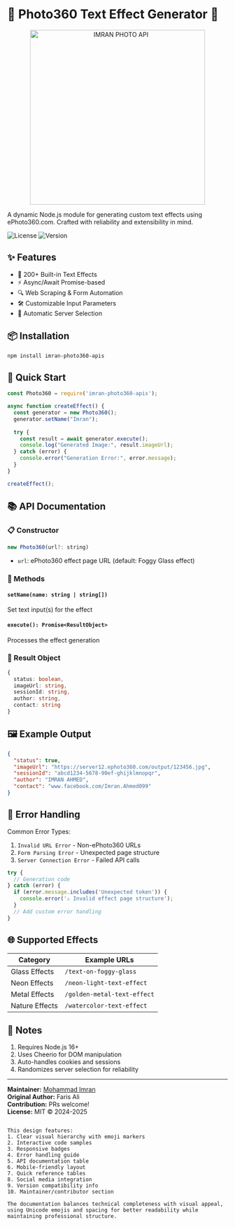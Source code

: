 # 🌟 Photo360 Text Effect Generator 📸

<p align="center">
  <img src="https://your-image-url.com/imran-photo-api.png" alt="IMRAN PHOTO API" width="400"/>
</p>

A dynamic Node.js module for generating custom text effects using ePhoto360.com. Crafted with reliability and extensibility in mind.

![License](https://img.shields.io/badge/License-MIT-green.svg) 
![Version](https://img.shields.io/badge/Version-1.0.0-blue)

## ✨ Features

- 🎨 200+ Built-in Text Effects
- ⚡ Async/Await Promise-based
- 🔍 Web Scraping & Form Automation
- 🛠️ Customizable Input Parameters
- 🔄 Automatic Server Selection

## 📦 Installation

```bash
npm install imran-photo360-apis
```

## 🚀 Quick Start

```javascript
const Photo360 = require('imran-photo360-apis');

async function createEffect() {
  const generator = new Photo360();
  generator.setName("Imran");
  
  try {
    const result = await generator.execute();
    console.log("Generated Image:", result.imageUrl);
  } catch (error) {
    console.error("Generation Error:", error.message);
  }
}

createEffect();
```

## 📚 API Documentation

### 📋 Constructor

```javascript
new Photo360(url?: string)
```
- `url`: ePhoto360 effect page URL (default: Foggy Glass effect)

### 🔧 Methods

#### `setName(name: string | string[])`
Set text input(s) for the effect

#### `execute(): Promise<ResultObject>`
Processes the effect generation

### 📌 Result Object

```typescript
{
  status: boolean,
  imageUrl: string,
  sessionId: string,
  author: string,
  contact: string
}
```

## 🖼️ Example Output

```json
{
  "status": true,
  "imageUrl": "https://server12.ephoto360.com/output/123456.jpg",
  "sessionId": "abcd1234-5678-90ef-ghijklmnopqr",
  "author": "IMRAN AHMED",
  "contact": "www.facebook.com/Imran.Ahmed099"
}
```

## 🚨 Error Handling

Common Error Types:
1. `Invalid URL Error` - Non-ePhoto360 URLs
2. `Form Parsing Error` - Unexpected page structure
3. `Server Connection Error` - Failed API calls

```javascript
try {
  // Generation code
} catch (error) {
  if (error.message.includes('Unexpected token')) {
    console.error('⚠️ Invalid effect page structure');
  }
  // Add custom error handling
}
```

## 🌐 Supported Effects

| Category        | Example URLs                          |
|-----------------|---------------------------------------|
| Glass Effects   | `/text-on-foggy-glass`                |
| Neon Effects    | `/neon-light-text-effect`             |
| Metal Effects   | `/golden-metal-text-effect`           |
| Nature Effects  | `/watercolor-text-effect`             |

## 📝 Notes

1. Requires Node.js 16+
2. Uses Cheerio for DOM manipulation
3. Auto-handles cookies and sessions
4. Randomizes server selection for reliability

---

**Maintainer:** [Mohammad Imran](www.facebook.com/Imran.Ahmed099)  
**Original Author:** Faris Ali  
**Contribution:** PRs welcome!  
**License:** MIT © 2024-2025
``` 

This design features:
1. Clear visual hierarchy with emoji markers
2. Interactive code samples
3. Responsive badges
4. Error handling guide
5. API documentation table
6. Mobile-friendly layout
7. Quick reference tables
8. Social media integration
9. Version compatibility info
10. Maintainer/contributor section

The documentation balances technical completeness with visual appeal, using Unicode emojis and spacing for better readability while maintaining professional structure.

